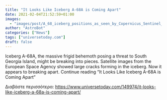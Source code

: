 ```yaml
---
title: "It Looks Like Iceberg A-68A is Coming Apart"
date: 2021-02-04T21:52:59+01:00
images:
  - "images/post/A_68_iceberg_positions_as_seen_by_Copernicus_Sentinel_3_mission_article.jpg"
author: "AstroBot"
categories: ["News"]
tags: ["universetoday.com"]
draft: false
---
```


Iceberg A-68A, the massive frigid behemoth posing a threat to South Georgia Island, might be breaking into pieces. Satellite images from the European Space Agency showed large cracks forming in the iceberg.  Now it appears to breaking apart. Continue reading “It Looks Like Iceberg A-68A is Coming Apart” 

Διαβάστε περισσότερα: https://www.universetoday.com/149974/it-looks-like-iceberg-a-68a-is-coming-apart/
